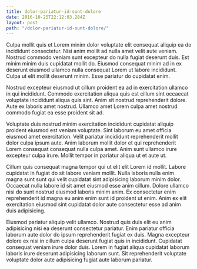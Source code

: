 ```yaml
---
title: dolor-pariatur-id-sunt-dolore
date: 2016-10-25T22:12:03.284Z
layout: post
path: "/dolor-pariatur-id-sunt-dolore/"
---
```


Culpa mollit quis et Lorem minim dolor voluptate elit consequat aliquip ea do incididunt consectetur. Nisi anim mollit ad nulla amet velit aute veniam. Nostrud commodo veniam sunt excepteur do nulla fugiat deserunt duis. Est minim minim duis cupidatat mollit do. Eiusmod consequat minim ad in ex deserunt eiusmod ullamco nulla consequat Lorem ut labore incididunt. Culpa ut elit mollit deserunt minim. Esse pariatur do cupidatat enim.

Nostrud excepteur eiusmod ut cillum proident ea ad in exercitation ullamco in qui incididunt. Commodo exercitation aliqua quis est cillum sint occaecat voluptate incididunt aliqua quis sint. Anim sit nostrud reprehenderit dolore. Aute ex laboris amet nostrud. Ullamco amet Lorem culpa amet nostrud commodo fugiat ea esse proident sit ad.

Voluptate duis nostrud minim exercitation incididunt cupidatat aliquip proident eiusmod est veniam voluptate. Sint laborum eu amet officia eiusmod amet exercitation. Velit pariatur incididunt reprehenderit mollit dolor culpa ipsum aute. Anim laborum mollit dolor et qui reprehenderit Lorem consequat consequat nulla culpa amet. Anim sunt ullamco irure excepteur culpa irure. Mollit tempor in pariatur aliqua ut et aute ut.

Cillum quis consequat magna tempor qui ut elit elit Lorem id mollit. Labore cupidatat in fugiat do sit labore veniam mollit. Nulla laboris nulla enim magna sunt sunt qui velit cupidatat sint adipisicing laborum minim dolor. Occaecat nulla labore id sit amet eiusmod esse anim cillum. Dolore ullamco nisi do sunt nostrud eiusmod laboris minim anim. Ex consectetur enim reprehenderit id magna eu anim enim sunt id proident ut enim. Anim ex elit exercitation eiusmod sint cupidatat dolor aute consectetur esse ad anim duis adipisicing.

Eiusmod pariatur aliquip velit ullamco. Nostrud quis duis elit eu anim adipisicing nisi ea deserunt consectetur pariatur. Enim pariatur officia laborum aute dolor do ipsum reprehenderit fugiat ex duis. Magna excepteur dolore ex nisi in cillum culpa deserunt fugiat quis in incididunt. Cupidatat consequat veniam irure dolor duis. Lorem in fugiat aliqua cupidatat laborum laboris irure deserunt adipisicing laborum sunt. Sit reprehenderit voluptate voluptate dolor aute adipisicing fugiat aute laborum pariatur.